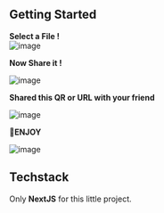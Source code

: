 
## Getting Started

**Select a File !**  
![image](https://github.com/user-attachments/assets/1e708d1f-30d1-419b-8f87-cbd4de8f6f82)

**Now Share it !**

![image](https://github.com/user-attachments/assets/43a7cecf-e32d-47f4-afaa-57f3a876eabe)

**Shared this QR or URL with your friend**

![image](https://github.com/user-attachments/assets/aa9db492-1a26-446e-8f2d-39222d048cc6)

**🎉ENJOY**

![image](https://github.com/user-attachments/assets/97ad59bc-92a4-4219-9090-d2815b72ac0f)


## Techstack
Only **NextJS** for this little project.
